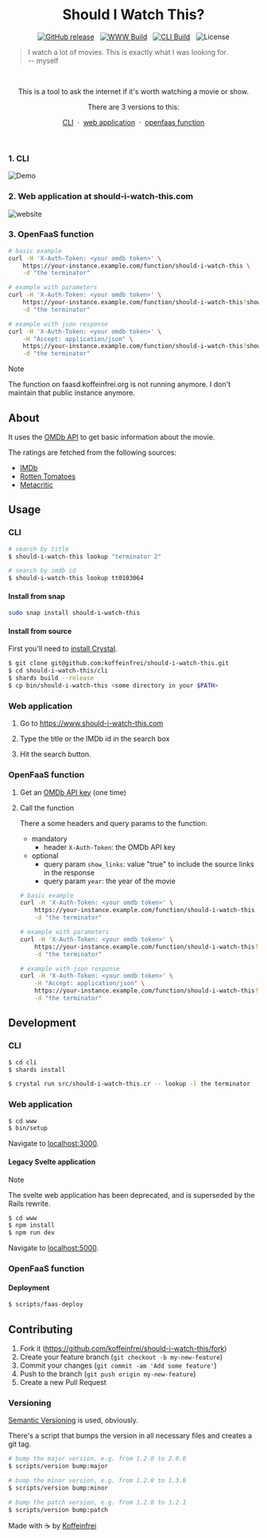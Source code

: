 <h1 align="center">Should I Watch This?</h1>

<div align="center">

[![GitHub release](https://img.shields.io/github/v/release/koffeinfrei/should-i-watch-this.svg?style=flat-square)](https://github.com/koffeinfrei/should-i-watch-this/releases)
&nbsp;
[![WWW Build](https://github.com/koffeinfrei/should-i-watch-this/actions/workflows/www.yml/badge.svg?style=flat-square)](https://github.com/koffeinfrei/should-i-watch-this/actions/workflows/www.yml)
&nbsp;
[![CLI Build](https://github.com/koffeinfrei/should-i-watch-this/actions/workflows/cli.yml/badge.svg?style=flat-square)](https://github.com/koffeinfrei/should-i-watch-this/actions/workflows/cli.yml)
&nbsp;
![License](https://img.shields.io/github/license/koffeinfrei/should-i-watch-this.svg?style=flat-square)

</div>

> I watch a lot of movies. This is exactly what I was looking for.<br> -- myself

<br>

<div align="center">

This is a tool to ask the internet if it's worth watching a movie or show.

There are 3 versions to this:

[CLI](#1-cli)
&nbsp;·&nbsp;
[web application](#2-web-application-at-should-i-watch-thiscom)
&nbsp;·&nbsp;
[openfaas function](#3-openfaas-function)

</div>

<br>

### 1. CLI

![Demo](demo.gif)

### 2. Web application at should-i-watch-this.com

![website](screen.jpg)

### 3. OpenFaaS function

```bash
# basic example
curl -H 'X-Auth-Token: <your omdb token>' \
    https://your-instance.example.com/function/should-i-watch-this \
    -d "the terminator"

# example with parameters
curl -H 'X-Auth-Token: <your omdb token>' \
    https://your-instance.example.com/function/should-i-watch-this?show_links=true\&year=1984 \
    -d "the terminator"

# example with json response
curl -H 'X-Auth-Token: <your omdb token>' \
    -H "Accept: application/json" \
    https://your-instance.example.com/function/should-i-watch-this?show_links=true\&year=1984 \
    -d "the terminator"
```

> [!NOTE]
> The function on faasd.koffeinfrei.org is not running anymore. I don't
> maintain that public instance anymore.

## About

It uses the [OMDb API](http://www.omdbapi.com) to get basic information about
the movie.

The ratings are fetched from the following sources:

- [IMDb](https://www.imdb.com)
- [Rotten Tomatoes](https://www.rottentomatoes.com)
- [Metacritic](https://www.metacritic.com)


## Usage

### CLI

 ```bash
 # search by title
 $ should-i-watch-this lookup "terminator 2"

 # search by imdb id
 $ should-i-watch-this lookup tt0103064
 ```

#### Install from snap

```bash
sudo snap install should-i-watch-this
```

#### Install from source

First you'll need to [install
Crystal](https://crystal-lang.org/reference/installation/).

 ```bash
 $ git clone git@github.com:koffeinfrei/should-i-watch-this.git
 $ cd should-i-watch-this/cli
 $ shards build --release
 $ cp bin/should-i-watch-this <some directory in your $PATH>
 ```

### Web application

1. Go to https://www.should-i-watch-this.com

2. Type the title or the IMDb id in the search box

3. Hit the search button.

### OpenFaaS function

1. Get an [OMDb API key](http://www.omdbapi.com/apikey.aspx) (one time)

2. Call the function

   There a some headers and query params to the function:

   - mandatory
     - header `X-Auth-Token`: the OMDb API key
   - optional
     - query param `show_links`: value "true" to include the source links
       in the response
     - query param `year`: the year of the movie

   ```bash
   # basic example
   curl -H 'X-Auth-Token: <your omdb token>' \
       https://your-instance.example.com/function/should-i-watch-this \
       -d "the terminator"

   # example with parameters
   curl -H 'X-Auth-Token: <your omdb token>' \
       https://your-instance.example.com/function/should-i-watch-this?show_links=true\&year=1984 \
       -d "the terminator"

   # example with json response
   curl -H 'X-Auth-Token: <your omdb token>' \
       -H "Accept: application/json" \
       https://your-instance.example.com/function/should-i-watch-this?show_links=true\&year=1984 \
       -d "the terminator"
   ```

## Development

### CLI

```bash
$ cd cli
$ shards install

$ crystal run src/should-i-watch-this.cr -- lookup -l the terminator
```

### Web application

```bash
$ cd www
$ bin/setup
```

Navigate to [localhost:3000](http://localhost:3000).

#### Legacy Svelte application

> [!NOTE]
> The svelte web application has been deprecated, and is superseded by the
> Rails rewrite.

```bash
$ cd www
$ npm install
$ npm run dev
```

Navigate to [localhost:5000](http://localhost:5000).

### OpenFaaS function

#### Deployment

```bash
$ scripts/faas-deploy
```

## Contributing

1. Fork it (<https://github.com/koffeinfrei/should-i-watch-this/fork>)
2. Create your feature branch (`git checkout -b my-new-feature`)
3. Commit your changes (`git commit -am 'Add some feature'`)
4. Push to the branch (`git push origin my-new-feature`)
5. Create a new Pull Request

### Versioning

[Semantic Versioning](https://semver.org/) is used, obviously.

There's a script that bumps the version in all necessary files and creates a
git tag.

```bash
# bump the major version, e.g. from 1.2.0 to 2.0.0
$ scripts/version bump:major

# bump the minor version, e.g. from 1.2.0 to 1.3.0
$ scripts/version bump:minor

# bump the patch version, e.g. from 1.2.0 to 1.2.1
$ scripts/version bump:patch
```

Made with ☕️  by [Koffeinfrei](https://github.com/koffeinfrei)
